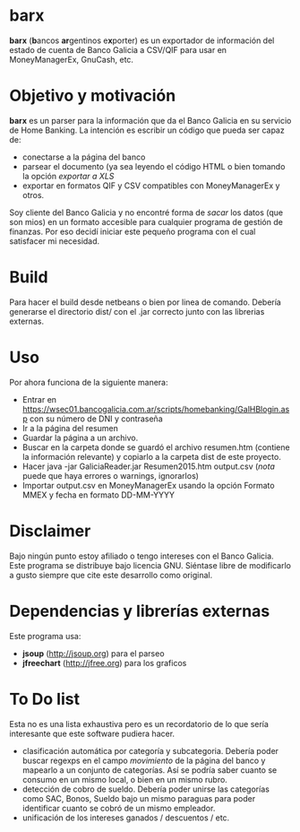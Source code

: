 # barx
**barx** (**b**ancos **ar**gentinos e**x**porter) es un exportador de información del estado de cuenta de Banco Galicia a CSV/QIF para usar en MoneyManagerEx, GnuCash, etc.

# Objetivo y motivación
**barx** es un parser para la información que da el Banco Galicia en su servicio de Home Banking.
La intención es escribir un código que pueda ser capaz de: 
- conectarse a la página del banco
- parsear el documento (ya sea leyendo el código HTML o bien tomando la opción *exportar a XLS*
- exportar en formatos QIF y CSV compatibles con MoneyManagerEx y otros. 

Soy cliente del Banco Galicia y no encontré forma de *sacar* los datos (que son mios) en un formato accesible para cualquier programa de gestión de finanzas. 
Por eso decidí iniciar este pequeño programa con el cual satisfacer mi necesidad. 

# Build
Para hacer el build desde netbeans o bien por linea de comando. Debería generarse el directorio dist/ con el .jar correcto junto con las librerias externas.

# Uso 
Por ahora funciona de la siguiente manera: 
- Entrar en https://wsec01.bancogalicia.com.ar/scripts/homebanking/GalHBlogin.asp con su número de DNI y contraseña
- Ir a la página del resumen 
- Guardar la página a un archivo. 
- Buscar en la carpeta donde se guardó el archivo resumen.htm (contiene la información relevante) y copiarlo a la carpeta dist de este proyecto.
- Hacer 
	java -jar GaliciaReader.jar Resumen2015.htm  output.csv
(*nota* puede que haya errores o warnings, ignorarlos)
- Importar output.csv en MoneyManagerEx usando la opción Formato MMEX y fecha en formato DD-MM-YYYY



# Disclaimer
Bajo ningún punto estoy afiliado o tengo intereses con el Banco Galicia. Este programa se distribuye bajo licencia GNU. 
Siéntase libre de modificarlo a gusto siempre que cite este desarrollo como original. 

# Dependencias y librerías externas
Este programa usa: 
- **jsoup** (http://jsoup.org) para el parseo
- **jfreechart** (http://jfree.org) para los graficos

# To Do list
Esta no es una lista exhaustiva pero es un recordatorio de lo que sería interesante que este software pudiera hacer.
- clasificación automática por categoría y subcategoria. Debería poder buscar regexps en el campo *movimiento* de la página del banco y mapearlo a un conjunto de categorías. Así se podría saber cuanto se consumo en un mismo local, o bien en un mismo rubro. 
- detección de cobro de sueldo. Debería poder unirse las categorías como SAC, Bonos, Sueldo bajo un mismo paraguas para poder identificar cuanto se cobró de un mismo empleador. 
- unificación de los intereses ganados / descuentos / etc.